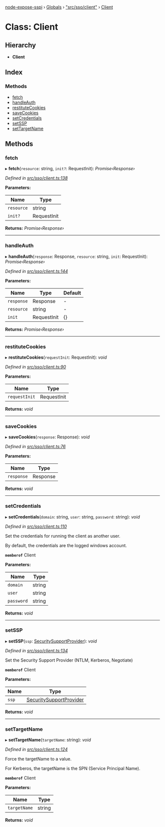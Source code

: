[node-expose-sspi](../README.md) › [Globals](../globals.md) › ["src/sso/client"](../modules/_src_sso_client_.md) › [Client](_src_sso_client_.client.md)

# Class: Client

## Hierarchy

* **Client**

## Index

### Methods

* [fetch](_src_sso_client_.client.md#fetch)
* [handleAuth](_src_sso_client_.client.md#handleauth)
* [restituteCookies](_src_sso_client_.client.md#restitutecookies)
* [saveCookies](_src_sso_client_.client.md#savecookies)
* [setCredentials](_src_sso_client_.client.md#setcredentials)
* [setSSP](_src_sso_client_.client.md#setssp)
* [setTargetName](_src_sso_client_.client.md#settargetname)

## Methods

###  fetch

▸ **fetch**(`resource`: string, `init?`: RequestInit): *Promise‹Response›*

*Defined in [src/sso/client.ts:138](https://github.com/jlguenego/node-expose-sspi/blob/c193c18/src/sso/client.ts#L138)*

**Parameters:**

Name | Type |
------ | ------ |
`resource` | string |
`init?` | RequestInit |

**Returns:** *Promise‹Response›*

___

###  handleAuth

▸ **handleAuth**(`response`: Response, `resource`: string, `init`: RequestInit): *Promise‹Response›*

*Defined in [src/sso/client.ts:144](https://github.com/jlguenego/node-expose-sspi/blob/c193c18/src/sso/client.ts#L144)*

**Parameters:**

Name | Type | Default |
------ | ------ | ------ |
`response` | Response | - |
`resource` | string | - |
`init` | RequestInit | {} |

**Returns:** *Promise‹Response›*

___

###  restituteCookies

▸ **restituteCookies**(`requestInit`: RequestInit): *void*

*Defined in [src/sso/client.ts:90](https://github.com/jlguenego/node-expose-sspi/blob/c193c18/src/sso/client.ts#L90)*

**Parameters:**

Name | Type |
------ | ------ |
`requestInit` | RequestInit |

**Returns:** *void*

___

###  saveCookies

▸ **saveCookies**(`response`: Response): *void*

*Defined in [src/sso/client.ts:76](https://github.com/jlguenego/node-expose-sspi/blob/c193c18/src/sso/client.ts#L76)*

**Parameters:**

Name | Type |
------ | ------ |
`response` | Response |

**Returns:** *void*

___

###  setCredentials

▸ **setCredentials**(`domain`: string, `user`: string, `password`: string): *void*

*Defined in [src/sso/client.ts:110](https://github.com/jlguenego/node-expose-sspi/blob/c193c18/src/sso/client.ts#L110)*

Set the credentials for running the client as another user.

By default, the credentials are the logged windows account.

**`memberof`** Client

**Parameters:**

Name | Type |
------ | ------ |
`domain` | string |
`user` | string |
`password` | string |

**Returns:** *void*

___

###  setSSP

▸ **setSSP**(`ssp`: [SecuritySupportProvider](../modules/_lib_sspi_d_.md#securitysupportprovider)): *void*

*Defined in [src/sso/client.ts:134](https://github.com/jlguenego/node-expose-sspi/blob/c193c18/src/sso/client.ts#L134)*

Set the Security Support Provider (NTLM, Kerberos, Negotiate)

**`memberof`** Client

**Parameters:**

Name | Type |
------ | ------ |
`ssp` | [SecuritySupportProvider](../modules/_lib_sspi_d_.md#securitysupportprovider) |

**Returns:** *void*

___

###  setTargetName

▸ **setTargetName**(`targetName`: string): *void*

*Defined in [src/sso/client.ts:124](https://github.com/jlguenego/node-expose-sspi/blob/c193c18/src/sso/client.ts#L124)*

Force the targetName to a value.

For Kerberos, the targetName is the SPN (Service Principal Name).

**`memberof`** Client

**Parameters:**

Name | Type |
------ | ------ |
`targetName` | string |

**Returns:** *void*

